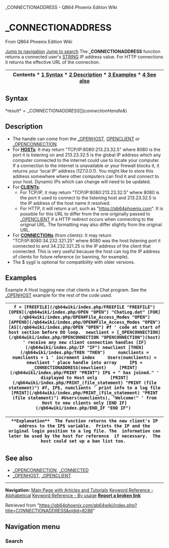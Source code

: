 


\_CONNECTIONADDRESS - QB64 Phoenix Edition Wiki








# \_CONNECTIONADDRESS



From QB64 Phoenix Edition Wiki



[Jump to navigation](#mw-head)
[Jump to search](#searchInput)
The **\_CONNECTIONADDRESS** function returns a connected user's [STRING](/qb64wiki/index.php/STRING "STRING") IP address value. For HTTP connections it returns the effective URL of the connection.


  






| Contents * [1 Syntax](#Syntax) * [2 Description](#Description) * [3 Examples](#Examples) * [4 See also](#See_also) |
| --- |


## Syntax


*result$* = \_CONNECTIONADDRESS[$](*connectionHandle&*)
  




## Description


* The handle can come from the [\_OPENHOST](/qb64wiki/index.php/OPENHOST "OPENHOST"), [OPENCLIENT](/qb64wiki/index.php/OPENCLIENT "OPENCLIENT") or [\_OPENCONNECTION](/qb64wiki/index.php/OPENCONNECTION "OPENCONNECTION").
* For **[HOSTs](/qb64wiki/index.php/OPENHOST "OPENHOST")**: It may return "TCP/IP:8080:213.23.32.5" where 8080 is the port it is listening on and 213.23.32.5 is the global IP address which any computer connected to the internet could use to locate your computer. If a connection to the internet is unavailable or your firewall blocks it, it returns your 'local IP' address (127.0.0.1). You might like to store this address somewhere where other computers can find it and connect to your host. Dynamic IPs which can change will need to be updated.
* For **[CLIENTs](/qb64wiki/index.php/OPENCLIENT "OPENCLIENT")**:
	+ For TCP/IP, it may return "TCP/IP:8080:213.23.32.5" where 8080 is the port it used to connect to the listening host and 213.23.32.5 is the IP address of the host name it resolved.
	+ For HTTP, it will return a url, such as "<https://qb64phoenix.com>". It is possible for this URL to differ from the one originally passed to [\_OPENCLIENT](/qb64wiki/index.php/OPENCLIENT "OPENCLIENT") if a HTTP redirect occurs when connecting to the original URL. The formatting may also differ slightly from the original URL.
* For **[CONNECTIONs](/qb64wiki/index.php/OPENCONNECTION "OPENCONNECTION")** (from clients): It may return "TCP/IP:8080:34.232.321.25" where 8080 was the host listening port it connected to and 34.232.321.25 is the IP address of the client that connected. This is very useful because the host can log the IP address of clients for future reference (or banning, for example).
* The $ sygil is optional for compatibility with older versions.


  




## Examples


Example
A Host logging new chat clients in a Chat program. See the [\_OPENHOST](/qb64wiki/index.php/OPENHOST "OPENHOST") example for the rest of the code used.


| ``` f = [FREEFILE](/qb64wiki/index.php/FREEFILE "FREEFILE") [OPEN](/qb64wiki/index.php/OPEN "OPEN") "ChatLog.dat" [FOR](/qb64wiki/index.php/OPEN#File_Access_Modes "OPEN") [APPEND](/qb64wiki/index.php/OPEN#File_Access_Modes "OPEN") [AS](/qb64wiki/index.php/OPEN "OPEN") #f ' code at start of host section before DO loop.  newclient = [_OPENCONNECTION](/qb64wiki/index.php/OPENCONNECTION "OPENCONNECTION")(host) ' receive any new client connection handles [IF](/qb64wiki/index.php/IF "IF") newclient [THEN](/qb64wiki/index.php/THEN "THEN")     numclients = numclients + 1 ' increment index     Users(numclients) = newclient ' place handle into array     IP$ = _CONNECTIONADDRESS(newclient)     [PRINT](/qb64wiki/index.php/PRINT "PRINT") IP$ + " has joined." ' displayed to Host only     [PRINT](/qb64wiki/index.php/PRINT_(file_statement) "PRINT (file statement)") #f, IP$, numclients ' print info to a log file     [PRINT](/qb64wiki/index.php/PRINT_(file_statement) "PRINT (file statement)") #Users(numclients), "Welcome!" ' from Host to new clients only [END IF](/qb64wiki/index.php/END_IF "END IF")  ``` |
| --- |




| ``` **Explanation**  The function returns the new client's IP address to the IP$ variable.  Prints the IP and the original login position to a log file. The  information can later be used by the host for reference  if necessary.  The host could set up a ban list too.  ``` |
| --- |


  




## See also


* [\_OPENCONNECTION](/qb64wiki/index.php/OPENCONNECTION "OPENCONNECTION"), [\_CONNECTED](/qb64wiki/index.php/CONNECTED "CONNECTED")
* [\_OPENHOST](/qb64wiki/index.php/OPENHOST "OPENHOST"), [\_OPENCLIENT](/qb64wiki/index.php/OPENCLIENT "OPENCLIENT")


  






---


**Navigation:**
[Main Page with Articles and Tutorials](/qb64wiki/index.php/Main_Page "Main Page")
[Keyword Reference - Alphabetical](/qb64wiki/index.php/Keyword_Reference_-_Alphabetical "Keyword Reference - Alphabetical")
[Keyword Reference - By usage](/qb64wiki/index.php/Keyword_Reference_-_By_usage "Keyword Reference - By usage")
**[Report a broken link](https://qb64phoenix.com/forum/showthread.php?tid=2800)**  





Retrieved from "<https://qb64phoenix.com/qb64wiki/index.php?title=CONNECTIONADDRESS&oldid=8288>"




## Navigation menu








### Search





















